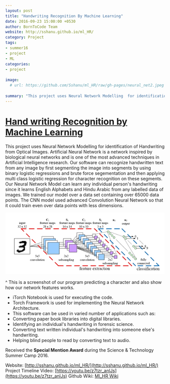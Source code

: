 ```yaml
---
layout: post
title: "Handwriting Recognition By Machine Learning"
date: 2016-09-23 15:00:00 +0530
author: BornToCode Team
website: http://sshanu.github.io/ml_HR/
category: Project
tags:
- summer16
- project
- ML
categories:
- project

image:
  # url: https://github.com/Sshanu/ml_HR/raw/gh-pages/neural_net2.jpeg

summary: "This project uses Neural Network Modelling  for identification of Handwriting from Optical Images."
---
```


# [Hand writing Recognition by Machine Learning](http://sshanu.github.io/ml_HR/)

This project uses Neural Network Modelling  for identification of Handwriting from Optical Images.
Artificial Neural Network is a network inspired by biological neural networks and is one of the most advanced techniques in Artificial Intelligence research.
Our software  can recognize handwritten text from any image by first segmenting the image into segments by using binary logistic regressions and brute force segementation and then applying multi class logistic regression for character recognition on these segments.
Our Neural Network Model  can learn any individual person's handwriting since it  learns English Alphabets and Hindu Arabic from any labelled data of images.
We trained our model over a data set containing over 65000 data points.
The CNN model used advanced Convolution Neural Network so that it could train even over data points with less dimensions.

![image,center](https://github.com/Sshanu/ml_HR/raw/gh-pages/CNNArchitecture.jpg)

^ This is a screenshot of our program predicting a character and also show how our network features works.

* iTorch Notebook is used for executing the code.
* Torch Framework is used for implementing the Neural Network Architecture.
* This software can be used in varied number of applications such as:
* Converting paper book libraries into digital libraries.
* Identifying  an individual's handwriting in forensic science.
* Converting text written individual's handwriting into someone else's handwriting.
* Helping blind people to read by converting text to audio.

Received the **Special Mention Award** during the Science & Technology Summer
Camp 2016.

Website: [http://sshanu.github.io/ml_HR/](http://sshanu.github.io/ml_HR/)
Project Timeline Video: [https://youtu.be/z7tzr_anlJs](https://youtu.be/z7tzr_anlJs)
Github Wiki: [Ml_HR Wiki](https://github.com/Sshanu/ml_HR/wiki)
